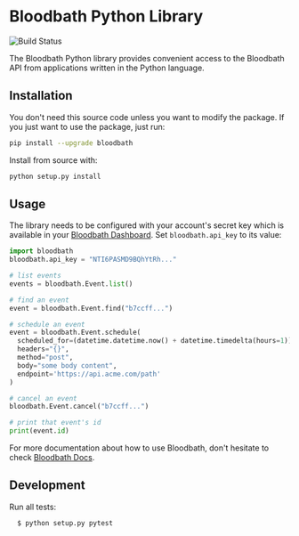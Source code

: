 # Bloodbath Python Library

![Build Status](https://github.com/bloodbath-io/bloodbath-python/actions/workflows/main.yml/badge.svg)

The Bloodbath Python library provides convenient access to the Bloodbath API from
applications written in the Python language.


## Installation

You don't need this source code unless you want to modify the package. If you just
want to use the package, just run:

```sh
pip install --upgrade bloodbath
```

Install from source with:

```sh
python setup.py install
```

## Usage

The library needs to be configured with your account's secret key which is
available in your [Bloodbath Dashboard][api-keys]. Set `bloodbath.api_key` to its
value:

```python
import bloodbath
bloodbath.api_key = "NTI6PASMD9BQhYtRh..."

# list events
events = bloodbath.Event.list()

# find an event
event = bloodbath.Event.find("b7ccff...")

# schedule an event
event = bloodbath.Event.schedule(
  scheduled_for=(datetime.datetime.now() + datetime.timedelta(hours=1)).isoformat(),
  headers="{}",
  method="post",
  body="some body content",
  endpoint='https://api.acme.com/path'
)

# cancel an event
bloodbath.Event.cancel("b7ccff...")

# print that event's id
print(event.id)
```

For more documentation about how to use Bloodbath, don't hesitate to check [Bloodbath Docs](https://docs.bloodbath.io/).

## Development

Run all tests:

```
  $ python setup.py pytest
```

[api-keys]: https://app.bloodbath.io/

